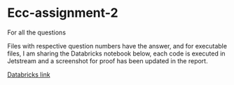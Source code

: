 # Ecc-assignment-2

For all the questions

Files with respective question numbers have the answer, and for executable files, I am sharing the Databricks notebook below, each code is executed in Jetstream and a screenshot for proof has been updated in the report.


[Databricks link](https://databricks-prod-cloudfront.cloud.databricks.com/public/4027ec902e239c93eaaa8714f173bcfc/6794736902007346/1515407572572593/4675821128627157/latest.html)

